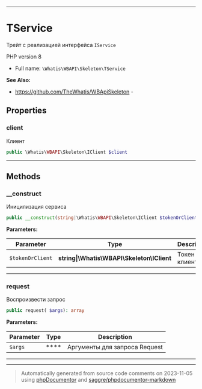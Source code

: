 ***

# TService

Трейт с реализацией
интерфейса `IService`

PHP version 8

* Full name: `\Whatis\WBAPI\Skeleton\TService`

**See Also:**

* https://github.com/TheWhatis/WBApiSkeleton - 



## Properties


### client

Клиент

```php
public \Whatis\WBAPI\Skeleton\IClient $client
```






***

## Methods


### __construct

Иницилизация сервиса

```php
public __construct(string|\Whatis\WBAPI\Skeleton\IClient $tokenOrClient): mixed
```








**Parameters:**

| Parameter | Type | Description |
|-----------|------|-------------|
| `$tokenOrClient` | **string&#124;\Whatis\WBAPI\Skeleton\IClient** | Токен или клиент |




***

### request

Воспроизвести запрос

```php
public request( $args): array
```








**Parameters:**

| Parameter | Type | Description |
|-----------|------|-------------|
| `$args` | **** | Аргументы для запроса Request |




***

***
> Automatically generated from source code comments on 2023-11-05 using [phpDocumentor](http://www.phpdoc.org/) and [saggre/phpdocumentor-markdown](https://github.com/Saggre/phpDocumentor-markdown)

